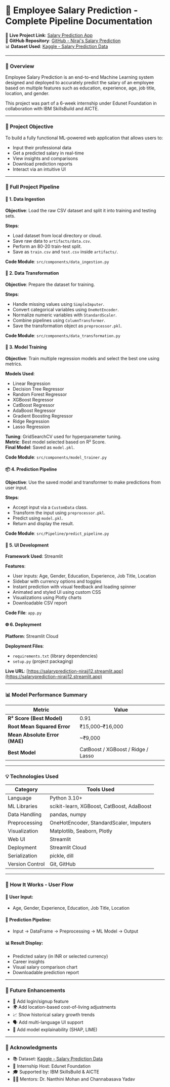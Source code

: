 # 🌟 Employee Salary Prediction - Complete Pipeline Documentation

📍 **Live Project Link**: [Salary Prediction App](https://salaryprediction-nirajj12.streamlit.app)  
🔗 **GitHub Repository**: [GitHub - Niraj's Salary Prediction](https://github.com/nirajj12/SalaryPrediction)  
📊 **Dataset Used**: [Kaggle - Salary Prediction Data](https://www.kaggle.com/datasets/mrsimple07/salary-prediction-data)

---

### 🧩 Overview
Employee Salary Prediction is an end-to-end Machine Learning system designed and deployed to accurately predict the salary of an employee based on multiple features such as education, experience, age, job title, location, and gender.

This project was part of a 6-week internship under Edunet Foundation in collaboration with IBM SkillsBuild and AICTE.

---

### 📌 Project Objective
To build a fully functional ML-powered web application that allows users to:

- Input their professional data  
- Get a predicted salary in real-time  
- View insights and comparisons  
- Download prediction reports  
- Interact via an intuitive UI

---

### 🚧 Full Project Pipeline

#### 📁 1. Data Ingestion
**Objective**: Load the raw CSV dataset and split it into training and testing sets.

**Steps**:
- Load dataset from local directory or cloud.
- Save raw data to `artifacts/data.csv`.
- Perform an 80-20 train-test split.
- Save as `train.csv` and `test.csv` inside `artifacts/`.

**Code Module**: `src/components/data_ingestion.py`

#### 🔄 2. Data Transformation
**Objective**: Prepare the dataset for training.

**Steps**:
- Handle missing values using `SimpleImputer`.
- Convert categorical variables using `OneHotEncoder`.
- Normalize numeric variables with `StandardScaler`.
- Combine pipelines using `ColumnTransformer`.
- Save the transformation object as `preprocessor.pkl`.

**Code Module**: `src/components/data_transformation.py`

#### 🧠 3. Model Training
**Objective**: Train multiple regression models and select the best one using metrics.

**Models Used**:
- Linear Regression
- Decision Tree Regressor
- Random Forest Regressor
- XGBoost Regressor
- CatBoost Regressor
- AdaBoost Regressor
- Gradient Boosting Regressor
- Ridge Regression
- Lasso Regression

**Tuning**: GridSearchCV used for hyperparameter tuning.  
**Metric**: Best model selected based on R² Score.  
**Final Model**: Saved as `model.pkl`.

**Code Module**: `src/components/model_trainer.py`

#### 📦 4. Prediction Pipeline
**Objective**: Use the saved model and transformer to make predictions from user input.

**Steps**:
- Accept input via a `CustomData` class.
- Transform the input using `preprocessor.pkl`.
- Predict using `model.pkl`.
- Return and display the result.

**Code Module**: `src/Pipeline/predict_pipeline.py`

#### 🎨 5. UI Development
**Framework Used**: Streamlit

**Features**:
- User inputs: Age, Gender, Education, Experience, Job Title, Location
- Sidebar with currency options and toggles
- Instant prediction with visual feedback and loading spinner
- Animated and styled UI using custom CSS
- Visualizations using Plotly charts
- Downloadable CSV report

**Code File**: `app.py`

#### 🌐 6. Deployment
**Platform**: Streamlit Cloud

**Deployment Files**:
- `requirements.txt` (library dependencies)
- `setup.py` (project packaging)

**Live URL**: [https://salaryprediction-nirajj12.streamlit.app](https://salaryprediction-nirajj12.streamlit.app)

---

### 📊 Model Performance Summary
| **Metric**                  | **Value**              |
|------------------------------|------------------------|
| **R² Score (Best Model)**    | 0.91                   |
| **Root Mean Squared Error**  | ₹15,000–₹16,000        |
| **Mean Absolute Error (MAE)**| ~₹9,000                |
| **Best Model**               | CatBoost / XGBoost / Ridge / Lasso |

---

### 💡 Technologies Used
| **Category**      | **Tools Used**                              |
|-------------------|----------------------------------------------|
| Language          | Python 3.10+                                |
| ML Libraries      | scikit-learn, XGBoost, CatBoost, AdaBoost   |
| Data Handling     | pandas, numpy                               |
| Preprocessing     | OneHotEncoder, StandardScaler, Imputers     |
| Visualization     | Matplotlib, Seaborn, Plotly                 |
| Web UI            | Streamlit                                   |
| Deployment        | Streamlit Cloud                             |
| Serialization     | pickle, dill                                |
| Version Control   | Git, GitHub                                 |

---

### 🧠 How It Works - User Flow

#### 👤 User Input:
- Age, Gender, Experience, Education, Job Title, Location

#### 🔁 Prediction Pipeline:
- Input → DataFrame → Preprocessing → ML Model → Output

#### 📊 Result Display:
- Predicted salary (in INR or selected currency)
- Career insights
- Visual salary comparison chart
- Downloadable prediction report

---

### 🎯 Future Enhancements
- 🔐 Add login/signup feature  
- 🌍 Add location-based cost-of-living adjustments  
- 📈 Show historical salary growth trends  
- 🗣️ Add multi-language UI support  
- 🧾 Add model explainability (SHAP, LIME)  

---

### 🙌 Acknowledgments
- 📚 Dataset: [Kaggle - Salary Prediction Data](https://www.kaggle.com/datasets/mrsimple07/salary-prediction-data)  
- 🤝 Internship Host: Edunet Foundation  
- 🎓 Supported by: IBM SkillsBuild & AICTE  
- 👨‍🏫 Mentors: Dr. Nanthini Mohan and Channabasava Yadav  
